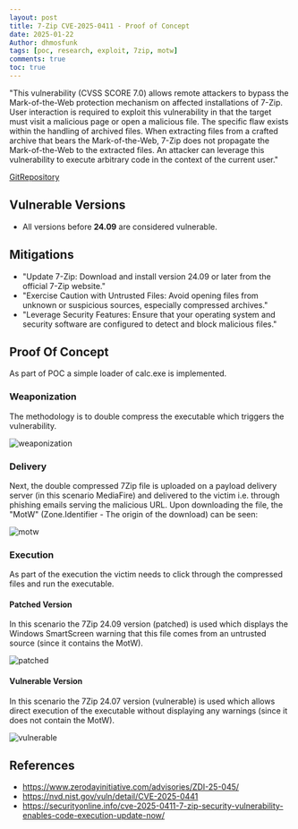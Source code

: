 ```yaml
---
layout: post
title: 7-Zip CVE-2025-0411 - Proof of Concept
date: 2025-01-22
Author: dhmosfunk
tags: [poc, research, exploit, 7zip, motw]
comments: true
toc: true
---
```


"This vulnerability (CVSS SCORE	7.0) allows remote attackers to bypass the Mark-of-the-Web protection mechanism on affected installations of 7-Zip. User interaction is required to exploit this vulnerability in that the target must visit a malicious page or open a malicious file.
The specific flaw exists within the handling of archived files. When extracting files from a crafted archive that bears the Mark-of-the-Web, 7-Zip does not propagate the Mark-of-the-Web to the extracted files. An attacker can leverage this vulnerability to execute arbitrary code in the context of the current user."


[GitRepository](https://github.com/dhmosfunk/7-Zip-CVE-2025-0411-POC)
## Vulnerable Versions
- All versions before **24.09** are considered vulnerable.

## Mitigations
- "Update 7-Zip: Download and install version 24.09 or later from the official 7-Zip website."
- "Exercise Caution with Untrusted Files: Avoid opening files from unknown or suspicious sources, especially compressed archives."
- "Leverage Security Features: Ensure that your operating system and security software are configured to detect and block malicious files."

## Proof Of Concept
As part of POC a simple loader of calc.exe is implemented.

### Weaponization
The methodology is to double compress the executable which triggers the vulnerability. 

![weaponization](https://github.com/user-attachments/assets/dd0a1975-308c-49a8-a938-521eb3c751a6)

### Delivery
Next, the double compressed 7Zip file is uploaded on a payload delivery server (in this scenario MediaFire) and delivered to the victim i.e. through phishing emails serving the malicious URL. 
Upon downloading the file, the "MotW" (Zone.Identifier - The origin of the download) can be seen:

![motw](https://github.com/user-attachments/assets/90061d91-f7b3-4d15-ba29-45e09fe97a09)

### Execution
As part of the execution the victim needs to click through the compressed files and run the executable.

#### Patched Version
In this scenario the 7Zip 24.09 version (patched) is used which displays the Windows SmartScreen warning that this file comes from an untrusted source (since it contains the MotW).

![patched](https://github.com/user-attachments/assets/616172f1-5eae-47e4-b42d-a8bb0347a068)

#### Vulnerable Version
In this scenario the 7Zip 24.07 version (vulnerable) is used which allows direct execution of the executable without displaying any warnings (since it does not contain the MotW).

![vulnerable](https://github.com/user-attachments/assets/a0e84f09-aec8-4c07-88cd-be1227c1325f)

## References
- https://www.zerodayinitiative.com/advisories/ZDI-25-045/
- https://nvd.nist.gov/vuln/detail/CVE-2025-0441
- https://securityonline.info/cve-2025-0411-7-zip-security-vulnerability-enables-code-execution-update-now/
